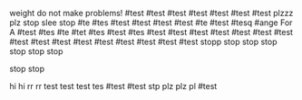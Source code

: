 weight do not make problems!
#test
#test
#test
#test
#test
#test
#test
plzzz
plz
stop 
slee
stop
#te
#tes
#test
#test
#test
#test
#te
#test
#tesq
#ange
For A
#test
#tes
#te
#tet
#tes
#test
#tes
#test
#test
#test
#test
#test
#test
#test
#test
#test
#test
#test
#test
#test
#test
#test
#test
stopp
stop
stop
stop
stop
stop
stop

stop
stop


hi
hi
rr
rr
test
test
test
tes
#test
#test
stp
plz
plz
pl
#test
